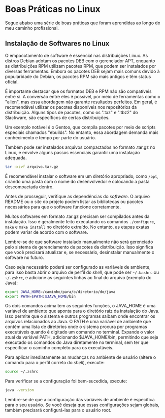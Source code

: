 # Boas Práticas no Linux
Segue abaixo uma série de boas práticas que foram aprendidas ao longo do meu caminho profissional.

## Instalação de Softwares no Linux

O empacotamento de software é essencial nas distribuições Linux. As distros Debian adotam os pacotes DEB com o gerenciador APT, enquanto as distribuições RPM utilizam pacotes RPM, que podem ser instalados por diversas ferramentas. Embora os pacotes DEB sejam mais comuns devido à popularidade do Debian, os pacotes RPM são mais antigos e têm status oficial.

É importante destacar que os formatos DEB e RPM não são compatíveis entre si. A conversão entre eles é possível, por meio de ferramentas como o "alien", mas essa abordagem não garante resultados perfeitos. Em geral, é recomendável utilizar os pacotes disponíveis nos repositórios da distribuição. Alguns tipos de pacotes, como os ".txz" e ".tbz2" do Slackware, são específicos de certas distribuições.

Um exemplo notável é o Gentoo, que compila pacotes por meio de scripts especiais chamados "ebuilds". No entanto, essa abordagem demanda mais conhecimento e tempo por parte do usuário.

Também pode ser instalados arquivos compactados no formato .tar.gz no Linux, e envolve alguns passos essenciais garantir uma instalação adequada.

```bash
tar -xzvf arquivo.tar.gz
```

É recomendável instalar o software em um diretório apropriado, como `/opt`, criando uma pasta com o nome do desenvolvedor e colocando a pasta descompactada dentro.

Antes de prosseguir, verifique as dependências do *software*. O arquivo README ou o site do projeto podem listar as bibliotecas ou pacotes necessários para que o software funcione corretamente.

Muitos softwares em formato .tar.gz precisam ser compilados antes da instalação. Isso é geralmente feito executando os comandos `./configure`, `make` e `make install` no diretório extraído. No entanto, as etapas exatas podem variar de acordo com o software.

Lembre-se de que software instalado manualmente não será gerenciado pelo sistema de gerenciamento de pacotes da distribuição. Isso significa que você precisará atualizar e, se necessário, desinstalar manualmente o software no futuro.

Caso seja necessário poderá ser configurado as variáveis de ambiente, para isso basta abrir o arquivo de perfil do *shell*, que pode ser `~/.bashrc` ou `~/.zshrc`, e adicione as seguintes linhas ao final do arquivo (exemplo do Java):

```bash
export JAVA_HOME=/caminho/para/o/diretorio/do/java
export PATH=$PATH:$JAVA_HOME/bin
```
Os dois comandos acima tem as seguintes funções, o JAVA_HOME é uma variável de ambiente que aponta para o diretório raiz da instalação do Java. Isso permite que o sistema e outros programas saibam onde encontrar os arquivos relacionados ao Java. O PATH é uma variável de ambiente que contém uma lista de diretórios onde o sistema procura por programas executáveis quando é digitado um comando no terminal. Expande o valor atual da variável PATH, adicionando $JAVA_HOME/bin, permitindo que seja executado os comandos do Java diretamente no terminal, sem ter que especificar o caminho completo para os executáveis.

Para aplicar imediatamente as mudanças no ambiente de usuário (altere o comando para o perfil correto do *shell*), execute:

```bash
source ~/.zshrc
```

Para verificar se a configuração foi bem-sucedida, execute:

```bash
java -version
```

Lembre-se de que a configuração das variáveis de ambiente é específica para o seu usuário. Se você deseja que essas configurações sejam globais, também precisará configurá-las para o usuário root.

